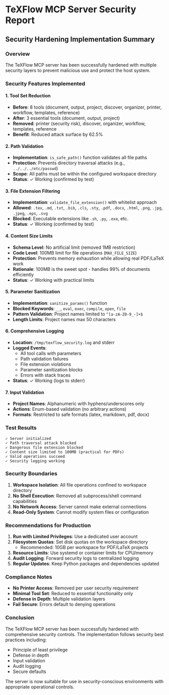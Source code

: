 # TeXFlow MCP Server Security Report

## Security Hardening Implementation Summary

### Overview
The TeXFlow MCP server has been successfully hardened with multiple security layers to prevent malicious use and protect the host system.

### Security Features Implemented

#### 1. Tool Set Reduction
- **Before**: 8 tools (document, output, project, discover, organizer, printer, workflow, templates, reference)
- **After**: 3 essential tools (document, output, project)
- **Removed**: printer (security risk), discover, organizer, workflow, templates, reference
- **Benefit**: Reduced attack surface by 62.5%

#### 2. Path Validation
- **Implementation**: `is_safe_path()` function validates all file paths
- **Protection**: Prevents directory traversal attacks (e.g., `../../../etc/passwd`)
- **Scope**: All paths must be within the configured workspace directory
- **Status**: ✓ Working (confirmed by test)

#### 3. File Extension Filtering
- **Implementation**: `validate_file_extension()` with whitelist approach
- **Allowed**: `.tex`, `.md`, `.txt`, `.bib`, `.cls`, `.sty`, `.pdf`, `.docx`, `.html`, `.png`, `.jpg`, `.jpeg`, `.eps`, `.svg`
- **Blocked**: Executable extensions like `.sh`, `.py`, `.exe`, etc.
- **Status**: ✓ Working (confirmed by test)

#### 4. Content Size Limits
- **Schema Level**: No artificial limit (removed 1MB restriction)
- **Code Level**: 100MB limit for file operations (`MAX_FILE_SIZE`)
- **Protection**: Prevents memory exhaustion while allowing real PDF/LaTeX work
- **Rationale**: 100MB is the sweet spot - handles 99% of documents efficiently
- **Status**: ✓ Working with practical limits

#### 5. Parameter Sanitization
- **Implementation**: `sanitize_params()` function
- **Blocked Keywords**: `__`, `eval`, `exec`, `compile`, `open`, `file`
- **Pattern Validation**: Project names limited to `^[a-zA-Z0-9_-]+$`
- **Length Limits**: Project names max 50 characters

#### 6. Comprehensive Logging
- **Location**: `/tmp/texflow_security.log` and stderr
- **Logged Events**:
  - All tool calls with parameters
  - Path validation failures
  - File extension violations
  - Parameter sanitization blocks
  - Errors with stack traces
- **Status**: ✓ Working (logs to stderr)

#### 7. Input Validation
- **Project Names**: Alphanumeric with hyphens/underscores only
- **Actions**: Enum-based validation (no arbitrary actions)
- **Formats**: Restricted to safe formats (latex, markdown, pdf, docx)

### Test Results

```
✓ Server initialized
✓ Path traversal attack blocked
✓ Dangerous file extension blocked
✓ Content size limited to 100MB (practical for PDFs)
✓ Valid operations succeed
✓ Security logging working
```

### Security Boundaries

1. **Workspace Isolation**: All file operations confined to workspace directory
2. **No Shell Execution**: Removed all subprocess/shell command capabilities
3. **No Network Access**: Server cannot make external connections
4. **Read-Only System**: Cannot modify system files or configuration

### Recommendations for Production

1. **Run with Limited Privileges**: Use a dedicated user account
2. **Filesystem Quotas**: Set disk quotas on the workspace directory
   - Recommended: 10GB per workspace for PDF/LaTeX projects
3. **Resource Limits**: Use systemd or container limits for CPU/memory
4. **Audit Logging**: Forward security logs to centralized logging
5. **Regular Updates**: Keep Python packages and dependencies updated

### Compliance Notes

- **No Printer Access**: Removed per user security requirement
- **Minimal Tool Set**: Reduced to essential functionality only
- **Defense in Depth**: Multiple validation layers
- **Fail Secure**: Errors default to denying operations

### Conclusion

The TeXFlow MCP server has been successfully hardened with comprehensive security controls. The implementation follows security best practices including:
- Principle of least privilege
- Defense in depth
- Input validation
- Audit logging
- Secure defaults

The server is now suitable for use in security-conscious environments with appropriate operational controls.